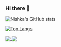 ### Hi there 👋

<!-- [![Nishka's GitHub stats](https://github-readme-stats.vercel.app/api?username=Nishka-Kisten)](https://github.com/anuraghazra/github-readme-stats) -->
![Nishka's GitHub stats](https://github-readme-stats.vercel.app/api?username=Nishka-Kistena&theme=midnight-purple&show_icons=true)
<!-- [![Top Langs](https://github-readme-stats.vercel.app/api/top-langs/?username=Nishka-Kisten)](https://github.com/anuraghazra/github-readme-stats) -->
[![Top Langs](https://github-readme-stats.vercel.app/api/top-langs/?username=Nishka-Kisten&layout=compact)](https://github.com/anuraghazra/github-readme-stats)

<a href="https://github.com/Nishka-Kisten/github-readme-stats">
  <img align="center" src="https://github-readme-stats.vercel.app/api/pin/?username=Nishka-Kisten&repo=github-readme-stats" />
</a>
<a href="https://github.com/Nishka-Kisten/convoychat">
  <img align="center" src="https://github-readme-stats.vercel.app/api/pin/?username=Nishka-Kisten&repo=convoychat" />
</a>


<!--
**Nishka-Kisten/Nishka-Kisten** is a ✨ _special_ ✨ repository because its `README.md` (this file) appears on your GitHub profile.

Here are some ideas to get you started:

- 🔭 I’m currently working on ...
- 🌱 I’m currently learning ...
- 👯 I’m looking to collaborate on ...
- 🤔 I’m looking for help with ...
- 💬 Ask me about ...
- 📫 How to reach me: ...
- 😄 Pronouns: ...
- ⚡ Fun fact: ...
-->
